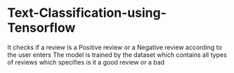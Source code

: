 # Text-Classification-using-Tensorflow
It checks if a review Is a Positive review or a Negative review according to the user enters
The model is trained by the dataset which contains all types of reviews which specifies is it a good review or a bad

